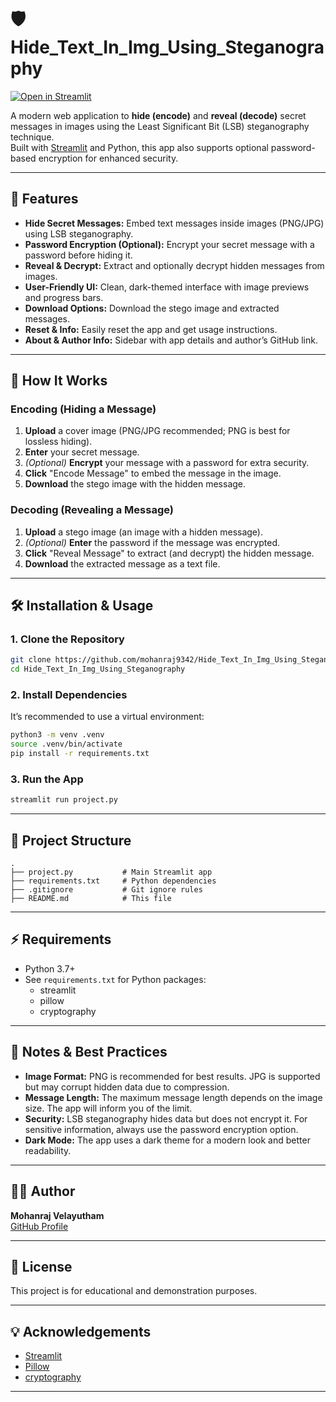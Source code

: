 # 🛡️ Hide_Text_In_Img_Using_Steganography

[![Open in Streamlit](https://static.streamlit.io/badges/streamlit_badge_black_white.svg)](https://mohanraj9342-hide-text-in-img-using-steganograph-project-lksvdn.streamlit.app/)

A modern web application to **hide (encode)** and **reveal (decode)** secret messages in images using the Least Significant Bit (LSB) steganography technique.  
Built with [Streamlit](https://streamlit.io/) and Python, this app also supports optional password-based encryption for enhanced security.

---

## 🚀 Features

- **Hide Secret Messages:** Embed text messages inside images (PNG/JPG) using LSB steganography.
- **Password Encryption (Optional):** Encrypt your secret message with a password before hiding it.
- **Reveal & Decrypt:** Extract and optionally decrypt hidden messages from images.
- **User-Friendly UI:** Clean, dark-themed interface with image previews and progress bars.
- **Download Options:** Download the stego image and extracted messages.
- **Reset & Info:** Easily reset the app and get usage instructions.
- **About & Author Info:** Sidebar with app details and author’s GitHub link.

---

## 📸 How It Works

### Encoding (Hiding a Message)
1. **Upload** a cover image (PNG/JPG recommended; PNG is best for lossless hiding).
2. **Enter** your secret message.
3. *(Optional)* **Encrypt** your message with a password for extra security.
4. **Click** "Encode Message" to embed the message in the image.
5. **Download** the stego image with the hidden message.

### Decoding (Revealing a Message)
1. **Upload** a stego image (an image with a hidden message).
2. *(Optional)* **Enter** the password if the message was encrypted.
3. **Click** "Reveal Message" to extract (and decrypt) the hidden message.
4. **Download** the extracted message as a text file.

---

## 🛠️ Installation & Usage

### 1. Clone the Repository

```bash
git clone https://github.com/mohanraj9342/Hide_Text_In_Img_Using_Steganography.git
cd Hide_Text_In_Img_Using_Steganography
```

### 2. Install Dependencies

It’s recommended to use a virtual environment:

```bash
python3 -m venv .venv
source .venv/bin/activate
pip install -r requirements.txt
```

### 3. Run the App

```bash
streamlit run project.py
```

---

## 📂 Project Structure

```
.
├── project.py           # Main Streamlit app
├── requirements.txt     # Python dependencies
├── .gitignore           # Git ignore rules
├── README.md            # This file
```

---

## ⚡ Requirements

- Python 3.7+
- See `requirements.txt` for Python packages:
    - streamlit
    - pillow
    - cryptography

---

## 📝 Notes & Best Practices

- **Image Format:** PNG is recommended for best results. JPG is supported but may corrupt hidden data due to compression.
- **Message Length:** The maximum message length depends on the image size. The app will inform you of the limit.
- **Security:** LSB steganography hides data but does not encrypt it. For sensitive information, always use the password encryption option.
- **Dark Mode:** The app uses a dark theme for a modern look and better readability.

---

## 🙋‍♂️ Author

**Mohanraj Velayutham**  
[GitHub Profile](https://github.com/mohanraj9342)

---

## 📃 License

This project is for educational and demonstration purposes.

---

## 💡 Acknowledgements

- [Streamlit](https://streamlit.io/)
- [Pillow](https://python-pillow.org/)
- [cryptography](https://cryptography.io/)

---